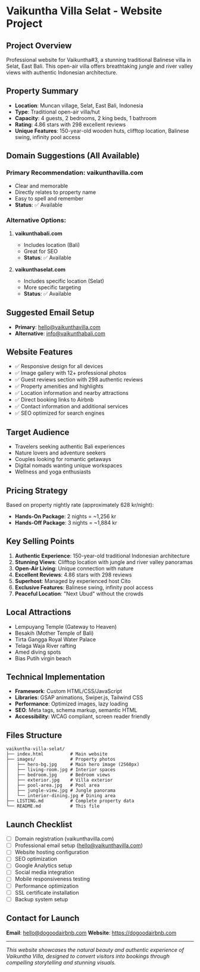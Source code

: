# Vaikuntha Villa Selat - Website Project

## Project Overview

Professional website for Vaikuntha#3, a stunning traditional Balinese villa in Selat, East Bali. This open-air villa offers breathtaking jungle and river valley views with authentic Indonesian architecture.

## Property Summary

- **Location**: Muncan village, Selat, East Bali, Indonesia
- **Type**: Traditional open-air villa/hut
- **Capacity**: 4 guests, 2 bedrooms, 2 king beds, 1 bathroom
- **Rating**: 4.86 stars with 298 excellent reviews
- **Unique Features**: 150-year-old wooden huts, clifftop location, Balinese swing, infinity pool access

## Domain Suggestions (All Available)

### Primary Recommendation: **vaikunthavilla.com**

- Clear and memorable
- Directly relates to property name
- Easy to spell and remember
- **Status**: ✅ Available

### Alternative Options:

1. **vaikunthabali.com**

   - Includes location (Bali)
   - Great for SEO
   - **Status**: ✅ Available

2. **vaikunthaselat.com**
   - Includes specific location (Selat)
   - More specific targeting
   - **Status**: ✅ Available

## Suggested Email Setup

- **Primary**: hello@vaikunthavilla.com
- **Alternative**: info@vaikunthabali.com

## Website Features

- ✅ Responsive design for all devices
- ✅ Image gallery with 12+ professional photos
- ✅ Guest reviews section with 298 authentic reviews
- ✅ Property amenities and highlights
- ✅ Location information and nearby attractions
- ✅ Direct booking links to Airbnb
- ✅ Contact information and additional services
- ✅ SEO optimized for search engines

## Target Audience

- Travelers seeking authentic Bali experiences
- Nature lovers and adventure seekers
- Couples looking for romantic getaways
- Digital nomads wanting unique workspaces
- Wellness and yoga enthusiasts

## Pricing Strategy

Based on property nightly rate (approximately 628 kr/night):

- **Hands-On Package**: 2 nights = ~1,256 kr
- **Hands-Off Package**: 3 nights = ~1,884 kr

## Key Selling Points

1. **Authentic Experience**: 150-year-old traditional Indonesian architecture
2. **Stunning Views**: Clifftop location with jungle and river valley panoramas
3. **Open-Air Living**: Unique connection with nature
4. **Excellent Reviews**: 4.86 stars with 298 reviews
5. **Superhost**: Managed by experienced host Cito
6. **Exclusive Features**: Balinese swing, infinity pool access
7. **Peaceful Location**: "Next Ubud" without the crowds

## Local Attractions

- Lempuyang Temple (Gateway to Heaven)
- Besakih (Mother Temple of Bali)
- Tirta Gangga Royal Water Palace
- Telaga Waja River rafting
- Amed diving spots
- Bias Putih virgin beach

## Technical Implementation

- **Framework**: Custom HTML/CSS/JavaScript
- **Libraries**: GSAP animations, Swiper.js, Tailwind CSS
- **Performance**: Optimized images, lazy loading
- **SEO**: Meta tags, schema markup, semantic HTML
- **Accessibility**: WCAG compliant, screen reader friendly

## Files Structure

```
vaikuntha-villa-selat/
├── index.html          # Main website
├── images/             # Property photos
│   ├── hero-bg.jpg     # Main hero image (2560px)
│   ├── living-room.jpg # Interior spaces
│   ├── bedroom.jpg     # Bedroom views
│   ├── exterior.jpg    # Villa exterior
│   ├── pool-area.jpg   # Pool area
│   ├── jungle-view.jpg # Jungle panorama
│   └── interior-dining.jpg # Dining area
├── LISTING.md          # Complete property data
└── README.md           # This file
```

## Launch Checklist

- [ ] Domain registration (vaikunthavilla.com)
- [ ] Professional email setup (hello@vaikunthavilla.com)
- [ ] Website hosting configuration
- [ ] SEO optimization
- [ ] Google Analytics setup
- [ ] Social media integration
- [ ] Mobile responsiveness testing
- [ ] Performance optimization
- [ ] SSL certificate installation
- [ ] Backup system setup

## Contact for Launch

**Email**: hello@dogoodairbnb.com
**Website**: https://dogoodairbnb.com

---

_This website showcases the natural beauty and authentic experience of Vaikuntha Villa, designed to convert visitors into bookings through compelling storytelling and stunning visuals._
